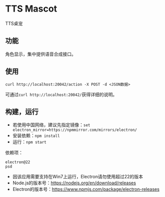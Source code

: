 # TTS Mascot
TTS桌宠

## 功能
角色显示，集中提供语音合成接口。

## 使用
`curl http://localhost:20042/action -X POST -d <JSON数据>`

可通过`curl http://localhost:20042/`获得详细的说明。
## 构建，运行
* 若使用中国网络，建议先指定镜像：`set electron_mirror=https://npmmirror.com/mirrors/electron/`
* 安装依赖：`npm install`
* 运行：`npm start`

依赖项：
```
electron@22
psd
```
* 因该应用需要支持在Win7上运行，Electron请勿使用超过22的版本
* Node.js的版本号：https://nodejs.org/en/download/releases
* Electron的版本号：https://www.npmjs.com/package/electron-releases

